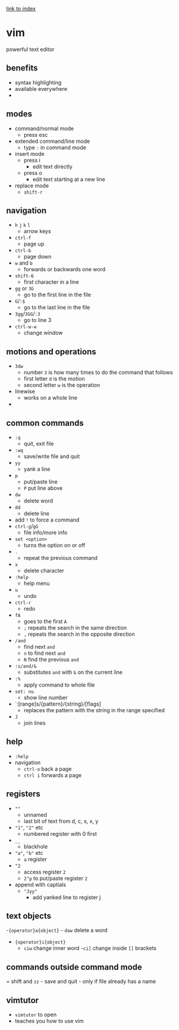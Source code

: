 [link to index](/readme.md)  

# vim
powerful text editor

## benefits 
- syntax highlighting
- available everywhere
- 

## modes
- command/normal mode
    - press esc
- extended command/line mode
    - type `:` in command mode
- insert mode
    - press i
        - edit text directly
    - press o
        - edit text starting at a new line
- replace mode
    - `shift-r`

## navigation
- `h` `j` `k` `l`
    - arrow keys
- `ctrl-f`
    - page up
- `ctrl-b`
    - page down
- `w` and `b`
    - forwards or backwards one word
- `shift-6`
    - first character in a line
- `gg` or `3G`
    - go to the first line in the file
- `G`/`:$`
    - go to the last line in the file
- `3gg`/`3GG`/`:3`
    - go to line 3
- `ctrl-w-w`
    - change window

## motions and operations
- `3dw`
    - number `3` is how many times to do the command that follows
    - first letter `d` is the motion
    - second letter `w` is the operation
- linewise
    - works on a whole line
-

## common commands
- `:q`
    - quit, exit file
- `:wq`
    - save/write file and quit
- `yy`
    - yank a line
-  `p` 
    - put/paste line
    - `P` put line above
- `dw`
    - delete word
- `dd`
    - delete line
- add `!` to force a command
- `ctrl-g`/`gG`
    - file info/more info
- `set <option>`
    - turns the option on or off
- `.`
    - repeat the previous command
- `x`
    - delete character
- `:help`
    - help menu
- `u`
    - undo
- `ctrl-r`
    - redo
- `fA`
    - goes to the first `A`
    - `;` repeats the search in the same direction
    - `,` repeats the search in the opposite direction
- `/and`
    - find next `and`
    - `n` to find next `and`
    - `N` find the previous `and`
- `:s/and/&`
    - substitutes `and` with `&` on the current line 
- `:%`
    - apply command to whole file
- `set: nu`
    - show line number
-  `:[range]s/{pattern}/{string}/[flags]
    - replaces the pattern with the string in the range specified
- `J`
    - join lines

## help
- `:help`
- navigation
    - `ctrl-o` back a page
    - `ctrl i` forwards a page

## registers
- `""`
    - unnamed
    - last bit of text from d, c, s, x, y
- `"1"`, `"2"` etc
    - numbered register with 0 first
- `__`
    - blackhole
- `"a"`, `"b"` etc
    - `a` register
- `"2`
    - access register `2`
    - `2"p` to put/paste register `2`
- append with captials
    - `"Jyy"`
        - add yanked line to register j

## text objects
-`{operator}a{object}`
    - `daw` delete a word
- `{operator}i{object}`
    - `ciw` change inner word
    -`ci]` change inside `[]` brackets 

## commands outside command mode
= shift and `zz`
    - save and quit
    - only if file already has a name

## vimtutor
- `vimtutor` to open
- teaches you how to use vim